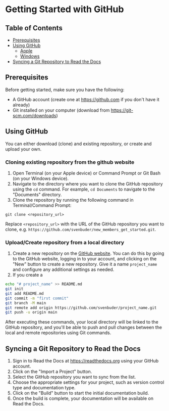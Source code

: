 # Getting Started with GitHub

## Table of Contents
- [Prerequisites](#prerequisites)
- [Using GitHub](#using-github)
  - [Apple](#apple)
  - [Windows](#windows)
- [Syncing a Git Repository to Read the Docs](#syncing-a-git-repository-to-read-the-docs)

## Prerequisites
Before getting started, make sure you have the following:

- A GitHub account (create one at https://github.com if you don't have it already)
- Git installed on your computer (download from https://git-scm.com/downloads)

## Using GitHub

You can either download (clone) and existing repository, or create and upload your own.

### Cloning existing repository from the github website

1. Open Terminal (on your Apple device) or Command Prompt or Git Bash (on your Windows device).
2. Navigate to the directory where you want to clone the GitHub repository using the `cd` command. For example, `cd Documents` to navigate to the "Documents" directory.
3. Clone the repository by running the following command in Terminal/Command Prompt:

```
git clone <repository_url>
```

Replace `<repository_url>` with the URL of the GitHub repository you want to clone, e.g. `https://github.com/svenbuder/new_members_get_started.git`.

### Upload/Create repository from a local directory

1. Create a new repository on the [GitHub website](https://github.com). You can do this by going to the GitHub website, logging in to your account, and clicking on the "New" button to create a new repository. Give it a name `project_name` and configure any additional settings as needed.
2. If you create a 
``` bash
echo "# project_name" >> README.md
git init
git add README.md
git commit -m "first commit"
git branch -M main
git remote add origin https://github.com/svenbuder/project_name.git
git push -u origin main
```

After executing these commands, your local directory will be linked to the GitHub repository, and you'll be able to push and pull changes between the local and remote repositories using Git commands.

## Syncing a Git Repository to Read the Docs
1. Sign in to Read the Docs at https://readthedocs.org using your GitHub account.
2. Click on the "Import a Project" button.
3. Select the GitHub repository you want to sync from the list.
4. Choose the appropriate settings for your project, such as version control type and documentation type.
5. Click on the "Build" button to start the initial documentation build.
6. Once the build is complete, your documentation will be available on Read the Docs.